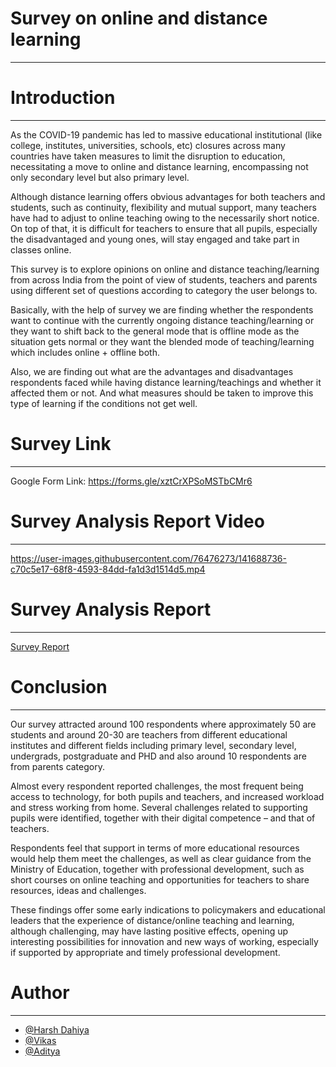 # Survey on online and distance learning
--------------------------------------------------------------------------

# Introduction 
--------------------------------------------------------------------

As the COVID-19 pandemic has led to massive educational institutional (like college, institutes, universities, schools, etc)  closures across many countries have taken measures to limit the disruption to education, necessitating a move to online and distance learning, encompassing not only secondary level but also primary level.

Although distance learning offers obvious advantages for both teachers and students, such as continuity, flexibility and mutual support, many teachers have had to adjust to online teaching owing to the necessarily short notice. On top of that, it is difficult for teachers to ensure that all pupils, especially the disadvantaged and young ones, will stay engaged and take part in classes online.

This survey is to explore opinions on online and distance teaching/learning from across India from the point of view of students, teachers and parents using different set of questions according to category the user belongs to.

Basically, with the help of survey we are finding whether the respondents want to continue with the currently ongoing distance teaching/learning or they want to shift back to the general mode that is offline mode as the situation gets normal or they want the blended mode of teaching/learning which includes online + offline both.

Also, we are finding out what are the advantages and disadvantages respondents faced while having distance learning/teachings and whether it affected them or not. And what measures should be taken to improve this type of learning if the conditions not get well.

# Survey Link 
-----------------------------------------------------------------------------------------

Google Form Link: https://forms.gle/xztCrXPSoMSTbCMr6

# Survey Analysis Report Video
-----------------------------------------------------------------------------------



https://user-images.githubusercontent.com/76476273/141688736-c70c5e17-68f8-4593-84dd-fa1d3d1514d5.mp4



# Survey Analysis Report 
------------------------------------------------------------------

[Survey Report](https://www.canva.com/design/DAEvcNYCwr4/xqXpaa1_zxH1vW1kkjokkA/view?utm_content=DAEvcNYCwr4&utm_campaign=designshare&utm_medium=link&utm_source=sharebutton)


# Conclusion 
-----------------------------------------------------------------------------------------

Our survey attracted around 100 respondents where approximately 50 are students and around 20-30 are teachers from different educational institutes and different fields including primary level, secondary level, undergrads, postgraduate and PHD and also around 10 respondents are from parents category.

Almost every respondent reported challenges, the most frequent being access to technology, for both pupils and teachers, and increased workload and stress working from home. Several challenges related to supporting pupils were identified, together with their digital competence – and that of teachers.

Respondents feel that support in terms of more educational resources would help them meet the challenges, as well as clear guidance from the Ministry of Education, together with professional development, such as short courses on online teaching and opportunities for teachers to share resources, ideas and challenges.

These findings offer some early indications to policymakers and educational leaders that the experience of distance/online teaching and learning, although challenging, may have lasting positive effects, opening up interesting possibilities for innovation and new ways of working, especially if supported by appropriate and timely professional development.

# Author
----------------------------------------

  * [@Harsh Dahiya](https://github.com/webdesignerforall)
  * [@Vikas](https://github.com/Vikas2201)
  * [@Aditya](https://github.com/Aditya-Gahlot)
  
